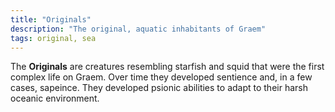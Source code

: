 ```yaml
---
title: "Originals"
description: "The original, aquatic inhabitants of Graem"
tags: original, sea
---
```


The **Originals** are creatures resembling starfish and squid that were the
first complex life on Graem. Over time they developed sentience and, in
a few cases, sapeince. They developed psionic abilities to adapt to their
harsh oceanic environment.
